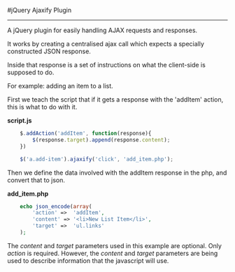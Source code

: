 #jQuery Ajaxify Plugin

---

A jQuery plugin for easily handling AJAX requests and responses.

It works by creating a centralised ajax call which expects a specially constructed JSON response.

Inside that response is a set of instructions on what the client-side is supposed to do.

For example: adding an item to a list.

First we teach the script that if it gets a response with the \'addItem\' action, this is what to do with it.

**script.js**
```javascript
	$.addAction('addItem', function(response){
		$(response.target).append(response.content);
	})

	$('a.add-item').ajaxify('click', 'add_item.php');
```

Then we define the data involved with the addItem response in the php, and convert that to json.

**add_item.php**
```php
	echo json_encode(array(
		'action' =>  'addItem',
		'content' => '<li>New List Item</li>',
		'target' =>  'ul.links'
	);
```

The *content* and *target* parameters used in this example are optional. Only *action* is required.
However, the *content* and *target* parameters are being used to describe information that the javascript will use.